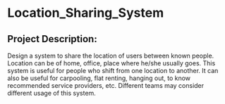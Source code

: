 # Location_Sharing_System

## Project Description: 
Design a system to share the location of users between known people. Location can be of home, office, place where he/she usually goes. This system is useful for people who shift from one location to another. It can also be useful for carpooling, flat renting, hanging out, to know recommended service providers, etc. Different teams may consider different usage of this system.
